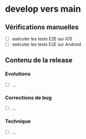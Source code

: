 # develop vers main

## Vérifications manuelles

- [ ] exécuter les tests E2E sur iOS
- [ ] exécuter les tests E2E sur Android

## Contenu de la release

### Evolutions

- [ ] ...

### Corrections de bug

- [ ] ...

### Technique

- [ ] ...